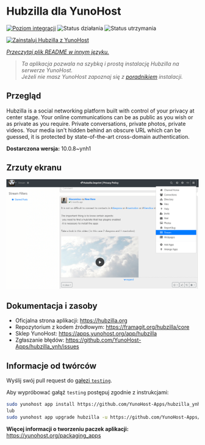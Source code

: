 <!--
To README zostało automatycznie wygenerowane przez <https://github.com/YunoHost/apps/tree/master/tools/readme_generator>
Nie powinno być ono edytowane ręcznie.
-->

# Hubzilla dla YunoHost

[![Poziom integracji](https://apps.yunohost.org/badge/integration/hubzilla)](https://ci-apps.yunohost.org/ci/apps/hubzilla/)
![Status działania](https://apps.yunohost.org/badge/state/hubzilla)
![Status utrzymania](https://apps.yunohost.org/badge/maintained/hubzilla)

[![Zainstaluj Hubzilla z YunoHost](https://install-app.yunohost.org/install-with-yunohost.svg)](https://install-app.yunohost.org/?app=hubzilla)

*[Przeczytaj plik README w innym języku.](./ALL_README.md)*

> *Ta aplikacja pozwala na szybką i prostą instalację Hubzilla na serwerze YunoHost.*  
> *Jeżeli nie masz YunoHost zapoznaj się z [poradnikiem](https://yunohost.org/install) instalacji.*

## Przegląd

Hubzilla is a social networking platform built with control of your privacy at center stage. Your online communications can be as public as you wish or as private as you require. Private conversations, private photos, private videos. Your media isn't hidden behind an obscure URL which can be guessed, it is protected by state-of-the-art cross-domain authentication.


**Dostarczona wersja:** 10.0.8~ynh1

## Zrzuty ekranu

![Zrzut ekranu z Hubzilla](./doc/screenshots/hubzilla-1.png)

## Dokumentacja i zasoby

- Oficjalna strona aplikacji: <https://hubzilla.org>
- Repozytorium z kodem źródłowym: <https://framagit.org/hubzilla/core>
- Sklep YunoHost: <https://apps.yunohost.org/app/hubzilla>
- Zgłaszanie błędów: <https://github.com/YunoHost-Apps/hubzilla_ynh/issues>

## Informacje od twórców

Wyślij swój pull request do [gałęzi `testing`](https://github.com/YunoHost-Apps/hubzilla_ynh/tree/testing).

Aby wypróbować gałąź `testing` postępuj zgodnie z instrukcjami:

```bash
sudo yunohost app install https://github.com/YunoHost-Apps/hubzilla_ynh/tree/testing --debug
lub
sudo yunohost app upgrade hubzilla -u https://github.com/YunoHost-Apps/hubzilla_ynh/tree/testing --debug
```

**Więcej informacji o tworzeniu paczek aplikacji:** <https://yunohost.org/packaging_apps>
